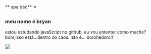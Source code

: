 ** opa bão** ✴️
 
### meu nome é bryan

estou estudando javaScript no github, eu vou ententer como meche?
bom,isso está...dentro do caos.
isto é... dorohedoro!!

![](https://media1.tenor.com/m/yIU2d7hTbKIAAAAC/dorohedoro-anime.gif)
